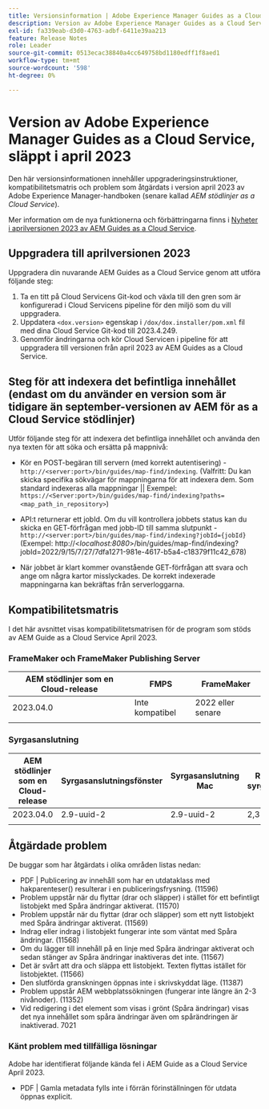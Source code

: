 ```yaml
---
title: Versionsinformation | Adobe Experience Manager Guides as a Cloud Service, aprilversion 2023
description: Version av Adobe Experience Manager Guides as a Cloud Service, släppt i april 2023
exl-id: fa339eab-d3d0-4763-adbf-6411e39aa213
feature: Release Notes
role: Leader
source-git-commit: 0513ecac38840a4cc649758bd1180edff1f8aed1
workflow-type: tm+mt
source-wordcount: '598'
ht-degree: 0%

---
```


# Version av Adobe Experience Manager Guides as a Cloud Service, släppt i april 2023

Den här versionsinformationen innehåller uppgraderingsinstruktioner, kompatibilitetsmatris och problem som åtgärdats i version april 2023 av Adobe Experience Manager-handboken (senare kallad *AEM stödlinjer as a Cloud Service*).

Mer information om de nya funktionerna och förbättringarna finns i [Nyheter i aprilversionen 2023 av AEM Guides as a Cloud Service](whats-new-2023.4.0.md).

## Uppgradera till aprilversionen 2023

Uppgradera din nuvarande AEM Guides as a Cloud Service genom att utföra följande steg:

1. Ta en titt på Cloud Servicens Git-kod och växla till den gren som är konfigurerad i Cloud Servicens pipeline för den miljö som du vill uppgradera.
2. Uppdatera `<dox.version>` egenskap i `/dox/dox.installer/pom.xml` fil med dina Cloud Service Git-kod till 2023.4.249.
3. Genomför ändringarna och kör Cloud Servicen i pipeline för att uppgradera till versionen från april 2023 av AEM Guides as a Cloud Service.

## Steg för att indexera det befintliga innehållet (endast om du använder en version som är tidigare än september-versionen av AEM för as a Cloud Service stödlinjer)

Utför följande steg för att indexera det befintliga innehållet och använda den nya texten för att söka och ersätta på mappnivå:

* Kör en POST-begäran till servern (med korrekt autentisering) - `http://<server:port>/bin/guides/map-find/indexing`.
(Valfritt: Du kan skicka specifika sökvägar för mappningarna för att indexera dem. Som standard indexeras alla mappningar || Exempel: `https://<Server:port>/bin/guides/map-find/indexing?paths=<map_path_in_repository>`)

* API:t returnerar ett jobId. Om du vill kontrollera jobbets status kan du skicka en GET-förfrågan med jobb-ID till samma slutpunkt - `http://<server:port>/bin/guides/map-find/indexing?jobId={jobId}`
(Exempel: http://&lt;_localhost:8080_>/bin/guides/map-find/indexing?jobId=2022/9/15/7/27/7dfa1271-981e-4617-b5a4-c18379f11c42_678)

* När jobbet är klart kommer ovanstående GET-förfrågan att svara och ange om några kartor misslyckades. De korrekt indexerade mappningarna kan bekräftas från serverloggarna.

## Kompatibilitetsmatris

I det här avsnittet visas kompatibilitetsmatrisen för de program som stöds av AEM Guide as a Cloud Service April 2023.

### FrameMaker och FrameMaker Publishing Server

| AEM stödlinjer som en Cloud-release | FMPS | FrameMaker |
| --- | --- | --- |
| 2023.04.0 | Inte kompatibel | 2022 eller senare |
| | | |


### Syrgasanslutning

| AEM stödlinjer som en Cloud-release | Syrgasanslutningsfönster | Syrgasanslutning Mac | Redigera i syrgasfönster | Redigera i Syrgas Mac |
| --- | --- | --- | --- | --- |
| 2023.04.0 | 2.9-uuid-2 | 2.9-uuid-2 | 2,3 | 2,3 |
|  |  |  |  |



## Åtgärdade problem

De buggar som har åtgärdats i olika områden listas nedan:

* PDF | Publicering av innehåll som har en utdataklass med hakparenteser() resulterar i en publiceringsfrysning. (11596)
* Problem uppstår när du flyttar (drar och släpper) i stället för ett befintligt listobjekt med Spåra ändringar aktiverat. (11570)
* Problem uppstår när du flyttar (drar och släpper) som ett nytt listobjekt med Spåra ändringar aktiverat. (11569)
* Indrag eller indrag i listobjekt fungerar inte som väntat med Spåra ändringar. (11568)
* Om du lägger till innehåll på en linje med Spåra ändringar aktiverat och sedan stänger av Spåra ändringar inaktiveras det inte. (11567)
* Det är svårt att dra och släppa ett listobjekt. Texten flyttas istället för listobjektet. (11566)
* Den slutförda granskningen öppnas inte i skrivskyddat läge. (11387)
* Problem uppstår AEM webbplatssökningen (fungerar inte längre än 2-3 nivånoder). (11352)
* Vid redigering i det element som visas i grönt (Spåra ändringar) visas det nya innehållet som spåra ändringar även om spårändringen är inaktiverad. 7021

### Känt problem med tillfälliga lösningar

Adobe har identifierat följande kända fel i AEM Guide as a Cloud Service April 2023.

* PDF | Gamla metadata fylls inte i förrän förinställningen för utdata öppnas explicit.
